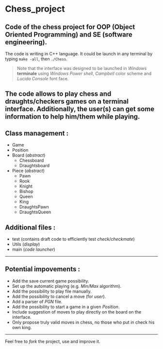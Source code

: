 # Chess_project
Code of the chess project for OOP (Object Oriented Programming) and SE (software engineering).
---
The code is writing in C++ language. It could be launch in any terminal by typing `make -all`, then `./Chess`.
> Note that the interface was designed to be launched in *Windows* **terminale** using *Windows Power shell*, *Campbell*  color scheme and *Lucida Console* font face.

The code allows to play **chess** and **draughts/checkers** games on a terminal interface. Additionally, the user(s) can get some information to help him/them while playing.
---
## Class management :
- Game
- Position
- Board (*abstract*)
  - Chessboard
  - Draughtsboard
- Piece (*abstract*)
  - Pawn
  - Rook
  - Knight
  - Bishop
  - Queen
  - King
  - DraughtsPawn
  - DraughtsQueen

## Additional files :
- test (contains draft code to efficiently test *check*/*checkmate*)
- Utils (*display*)
- main (*code launcher*)
---
## Potential impovements :
- Add the save current game possibility.
- Set up the automatic playing (e.g. *Min/Max* algorithm).
- Add the possibility to play file manually.
- Add the possibility to cancel a move (for *user*).
- Add a parser of *PGN* file.
- Add the possibility to start a game in a given *Position*.
- Include suggestion of moves to play directly on the board on the interface.
- Only propose truly valid moves in chess, no those who put in check his own king.
---
Feel free to *fork* the project, use and improve it.
